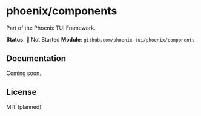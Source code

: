 # phoenix/components

Part of the Phoenix TUI Framework.

**Status**: 🔴 Not Started
**Module**: `github.com/phoenix-tui/phoenix/components`

## Documentation

Coming soon.

## License

MIT (planned)
